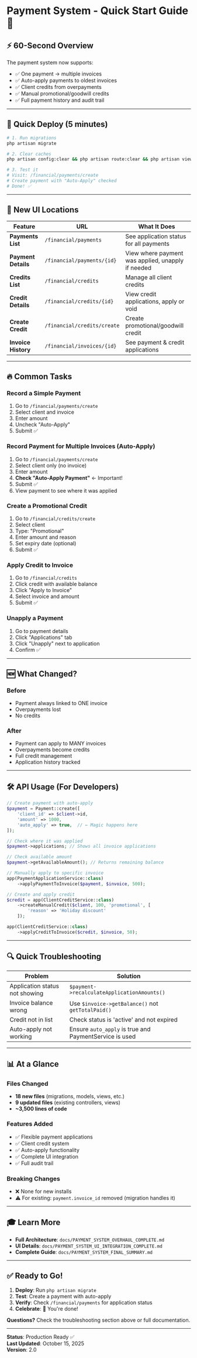# Payment System - Quick Start Guide 🚀

## ⚡ 60-Second Overview

The payment system now supports:
- ✅ One payment → multiple invoices
- ✅ Auto-apply payments to oldest invoices
- ✅ Client credits from overpayments
- ✅ Manual promotional/goodwill credits
- ✅ Full payment history and audit trail

---

## 🎯 Quick Deploy (5 minutes)

```bash
# 1. Run migrations
php artisan migrate

# 2. Clear caches
php artisan config:clear && php artisan route:clear && php artisan view:clear

# 3. Test it
# Visit: /financial/payments/create
# Create payment with "Auto-Apply" checked
# Done! ✅
```

---

## 📍 New UI Locations

| Feature | URL | What It Does |
|---------|-----|--------------|
| **Payments List** | `/financial/payments` | See application status for all payments |
| **Payment Details** | `/financial/payments/{id}` | View where payment was applied, unapply if needed |
| **Credits List** | `/financial/credits` | Manage all client credits |
| **Credit Details** | `/financial/credits/{id}` | View credit applications, apply or void |
| **Create Credit** | `/financial/credits/create` | Create promotional/goodwill credit |
| **Invoice History** | `/financial/invoices/{id}` | See payment & credit applications |

---

## 🔥 Common Tasks

### Record a Simple Payment
1. Go to `/financial/payments/create`
2. Select client and invoice
3. Enter amount
4. Uncheck "Auto-Apply"
5. Submit ✅

### Record Payment for Multiple Invoices (Auto-Apply)
1. Go to `/financial/payments/create`
2. Select client only (no invoice)
3. Enter amount
4. **Check "Auto-Apply Payment"** ← Important!
5. Submit ✅
6. View payment to see where it was applied

### Create a Promotional Credit
1. Go to `/financial/credits/create`
2. Select client
3. Type: "Promotional"
4. Enter amount and reason
5. Set expiry date (optional)
6. Submit ✅

### Apply Credit to Invoice
1. Go to `/financial/credits`
2. Click credit with available balance
3. Click "Apply to Invoice"
4. Select invoice and amount
5. Submit ✅

### Unapply a Payment
1. Go to payment details
2. Click "Applications" tab
3. Click "Unapply" next to application
4. Confirm ✅

---

## 🆕 What Changed?

### Before
- Payment always linked to ONE invoice
- Overpayments lost
- No credits

### After
- Payment can apply to MANY invoices
- Overpayments become credits
- Full credit management
- Application history tracked

---

## 🛠️ API Usage (For Developers)

```php
// Create payment with auto-apply
$payment = Payment::create([
    'client_id' => $client->id,
    'amount' => 1000,
    'auto_apply' => true,  // ← Magic happens here
]);

// Check where it was applied
$payment->applications; // Shows all invoice applications

// Check available amount
$payment->getAvailableAmount(); // Returns remaining balance

// Manually apply to specific invoice
app(PaymentApplicationService::class)
    ->applyPaymentToInvoice($payment, $invoice, 500);

// Create and apply credit
$credit = app(ClientCreditService::class)
    ->createManualCredit($client, 100, 'promotional', [
        'reason' => 'Holiday discount'
    ]);

app(ClientCreditService::class)
    ->applyCreditToInvoice($credit, $invoice, 50);
```

---

## 🔍 Quick Troubleshooting

| Problem | Solution |
|---------|----------|
| Application status not showing | `$payment->recalculateApplicationAmounts()` |
| Invoice balance wrong | Use `$invoice->getBalance()` not `getTotalPaid()` |
| Credit not in list | Check status is 'active' and not expired |
| Auto-apply not working | Ensure `auto_apply` is true and PaymentService is used |

---

## 📊 At a Glance

### Files Changed
- **18 new files** (migrations, models, views, etc.)
- **9 updated files** (existing controllers, views)
- **~3,500 lines of code**

### Features Added
- ✅ Flexible payment applications
- ✅ Client credit system
- ✅ Auto-apply functionality
- ✅ Complete UI integration
- ✅ Full audit trail

### Breaking Changes
- ❌ None for new installs
- ⚠️ For existing: `payment.invoice_id` removed (migration handles it)

---

## 🎓 Learn More

- **Full Architecture**: `docs/PAYMENT_SYSTEM_OVERHAUL_COMPLETE.md`
- **UI Details**: `docs/PAYMENT_SYSTEM_UI_INTEGRATION_COMPLETE.md`
- **Complete Guide**: `docs/PAYMENT_SYSTEM_FINAL_SUMMARY.md`

---

## ✅ Ready to Go!

1. **Deploy**: Run `php artisan migrate`
2. **Test**: Create a payment with auto-apply
3. **Verify**: Check `/financial/payments` for application status
4. **Celebrate**: 🎉 You're done!

**Questions?** Check the troubleshooting section above or full documentation.

---

**Status**: Production Ready ✅  
**Last Updated**: October 15, 2025  
**Version**: 2.0
